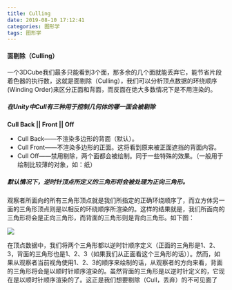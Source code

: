 ```yaml
---
title: Culling
date: 2019-08-10 17:12:41
categories: 图形学
tags: 图形学
---
```


#### 面剔除（Culling）

​	一个3DCube我们最多只能看到3个面，那多余的几个面就能丢弃它，能节省片段着色器的执行数，这就是面剔除（Culling），我们可以分析顶点数据的环绕顺序(Winding Order)来区分正面和背面，而反面在绝大多数情况下是不用渲染的。

##### 在Unity中Cull有三种用于控制几何体的哪一面会被剔除

**Cull Back || Front || Off**

- Cull Back——不渲染多边形的背面（默认）。
- Cull Front——不渲染多边形的正面。这将看到原来被正面遮挡的背面内容。
- Cull Off——禁用剔除，两个面都会被绘制。同于一些特殊的效果。（一般用于绘制比较薄的对象，如：纸）

##### 默认情况下，逆时针顶点所定义的三角形将会被处理为正向三角形。

观察者所面向的所有三角形顶点就是我们所指定的正确环绕顺序了，而立方体另一面的三角形顶点则是以相反的环绕顺序所渲染的。这样的结果就是，我们所面向的三角形将会是正向三角形，而背面的三角形则是背向三角形。如下图：

![](https://i.loli.net/2019/07/18/5d2f478fdbecc46253.png)



​	在顶点数据中，我们将两个三角形都以逆时针顺序定义（正面的三角形是1、2、3，背面的三角形也是1、2、3（如果我们从正面看这个三角形的话））。然而，如果从观察者当前视角使用1、2、3的顺序来绘制的话，从观察者的方向来看，背面的三角形将会是以顺时针顺序渲染的。虽然背面的三角形是以逆时针定义的，它现在是以顺时针顺序渲染的了。这正是我们想要剔除（Cull，丢弃）的不可见面了



